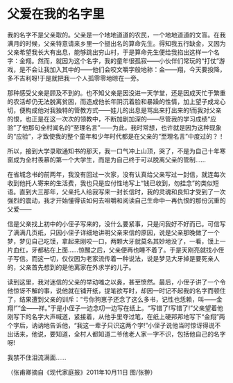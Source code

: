 # 父爱在我的名字里

我的名字不是父亲取的。父亲是一个地地道道的农民，一个地地道道的文盲。在我满月的时候，父亲特意请来乡里一个挺出名的算命先生。得知我五行缺金，又因为父亲希望我长大有出息，能够跳出穷山村，于是算命先生便给我掐出这样一个名字：金翔。然而，就因为这个名字，我的童年很孤寂——小伙伴们常玩的“打仗”游戏，是不会让我加入其中的——他们会咬文嚼字般地称：金——翔，今天要投降，多不吉利呀!于是就把我一个人孤零零地晾在一旁。 

那种感受父亲是顾及不到的。也不知父亲是因没进一天学堂，还是因成天忙于繁重的农活却仍无法脱离贫困，而造成他长年阴沉着脸和暴躁的性情，加上望子成龙心切，便构成他对我独特的管教方式——娃儿的出息是骂出来打出来的!而我对父亲的恨，也正是在这一次次的领教中，不断加剧加深的——尽管我的学习成绩“应验”了他那句全村闻名的“至理名言”——为此，我时常想，也许就是因为这种现象的“应验”，才致使我的整个童年和少年时代都是在父亲的“至理名言”中度过的？！ 

所以，接到大学录取通知书的那天，我一口气冲上山顶，哭了，不是为自己十年寒窗成为全村羡慕的第一个大学生，而是为自己终于可以脱离父亲的管制…… 

在省城念书的前两年，我没有回过一次家，没有认真给父亲写过一封信，就连每次收到他托人寄来的生活费，我也只是应付性地写上“钱已收到，勿挂念”的类似短语。直到大三那年，父亲托人给我写来一封长信时，我的灵魂和良知才受到了一次强烈的震动，我才开始懂得该如何去咀嚼和阅读自己生命中一再仇恨的那份沉重的父爱—— 

信是父亲找上初中的小侄子写来的，没什么要紧事，只是问我好不好而已。可信写了满满几页纸，只因小侄子详细地讲明父亲来信的原因，说是父亲那晚做了一个梦，梦见自己吃馍，拿起来刚咬一口，两颗大牙就莫名其妙地没了，一看，馍上一片血红，牙都粘在上面……惊醒之后，父亲便再也睡不着了。于是天刚亮就找小侄子写信。而这一切，仅仅因为老家流传着一种说法，说是梦见大牙掉是要死亲人的，父亲首先想到的是他离家在外求学的儿子。 

读到这里，我对迷信的父亲的举动嗤之以鼻，甚至愤然。最后，小侄子讲了一个令他惊讶不解的事，说他就在铺开纸，提笔欲写时，却因一时记不起我的名字而顿住了，结果遭到父亲的训斥：“亏你狗崽子还念了这么多书，记性也恁赖，叫——金翔!”“金——祥。”于是小侄子一边念叨一边写在纸上。“写错了!写错了!”父亲望着他刚写下的名字大声喊道，紧接着，从他手里夺过笔，在纸上硬邦邦地写下“金翔”两个字后，讷讷地告诉他，“我这一辈子只识这两个字!”小侄子说他当时惊讶得说不出话来，他说，要知道，全村人都知道二爷他老人家一字不识，包括他自己的名字呀! 

我禁不住泪流满面…… 

（张甫卿摘自《现代家庭报》2011年10月11日 图/张翀）